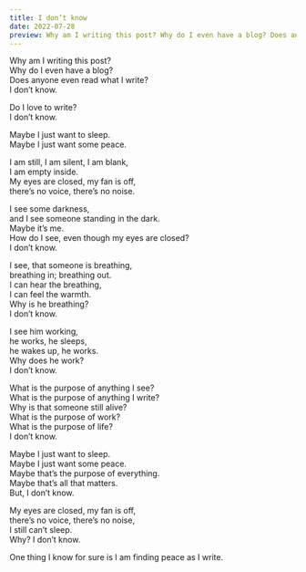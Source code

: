 ```yaml
---
title: I don’t know
date: 2022-07-28
preview: Why am I writing this post? Why do I even have a blog? Does anyone even read what I write? I don’t know. Do I love to write? I don’t know.
---
```


Why am I writing this post?<br>
Why do I even have a blog?<br>
Does anyone even read what I write?<br>
I don’t know.

Do I love to write?<br>
I don’t know.

Maybe I just want to sleep.<br>
Maybe I just want some peace.

I am still, I am silent, I am blank,<br>
I am empty inside.<br>
My eyes are closed, my fan is off,<br>
there’s no voice, there’s no noise.<br>

I see some darkness,<br>
and I see someone standing in the dark.<br>
Maybe it’s me.<br>
How do I see, even though my eyes are closed?<br>
I don’t know.<br>

I see, that someone is breathing,<br>
breathing in; breathing out.<br>
I can hear the breathing,<br>
I can feel the warmth.<br>
Why is he breathing?<br>
I don’t know.

I see him working,<br>
he works, he sleeps,<br>
he wakes up, he works.<br>
Why does he work?<br>
I don’t know.

What is the purpose of anything I see?<br>
What is the purpose of anything I write?<br>
Why is that someone still alive?<br>
What is the purpose of work?<br>
What is the purpose of life?<br>
I don’t know.

Maybe I just want to sleep.<br>
Maybe I just want some peace.<br>
Maybe that’s the purpose of everything.<br>
Maybe that’s all that matters.<br>
But, I don’t know.

My eyes are closed, my fan is off,<br>
there’s no voice, there’s no noise,<br>
I still can’t sleep.<br>
Why? I don’t know.

One thing I know for sure is I am finding peace as I write.
